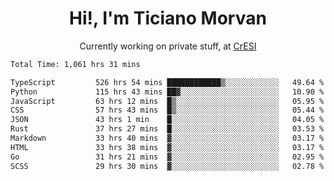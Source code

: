 <h1 align="center">Hi!, I'm Ticiano Morvan</h1>
<p align="center">Currently working on private stuff, at <a href="https://cresi.com.ar" target="_blank">CrESI</a></p>

<!--START_SECTION:waka-->

```txt
Total Time: 1,061 hrs 31 mins

TypeScript         526 hrs 54 mins ████████████▒░░░░░░░░░░░░   49.64 %
Python             115 hrs 43 mins ██▓░░░░░░░░░░░░░░░░░░░░░░   10.90 %
JavaScript         63 hrs 12 mins  █▒░░░░░░░░░░░░░░░░░░░░░░░   05.95 %
CSS                57 hrs 43 mins  █▒░░░░░░░░░░░░░░░░░░░░░░░   05.44 %
JSON               43 hrs 1 min    █░░░░░░░░░░░░░░░░░░░░░░░░   04.05 %
Rust               37 hrs 27 mins  █░░░░░░░░░░░░░░░░░░░░░░░░   03.53 %
Markdown           33 hrs 40 mins  ▓░░░░░░░░░░░░░░░░░░░░░░░░   03.17 %
HTML               33 hrs 38 mins  ▓░░░░░░░░░░░░░░░░░░░░░░░░   03.17 %
Go                 31 hrs 21 mins  ▓░░░░░░░░░░░░░░░░░░░░░░░░   02.95 %
SCSS               29 hrs 30 mins  ▓░░░░░░░░░░░░░░░░░░░░░░░░   02.78 %
```

<!--END_SECTION:waka-->
